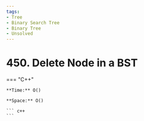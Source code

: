 ```yaml
---
tags:
- Tree
- Binary Search Tree
- Binary Tree
- Unsolved
---
```



# 450. Delete Node in a BST

=== "C++"

    **Time:** O()

    **Space:** O()

    ``` c++
    ```